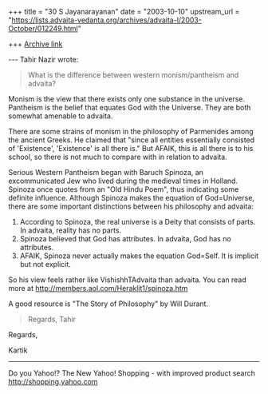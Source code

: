 +++
title = "30 S Jayanarayanan"
date = "2003-10-10"
upstream_url = "https://lists.advaita-vedanta.org/archives/advaita-l/2003-October/012249.html"

+++
[Archive link](https://lists.advaita-vedanta.org/archives/advaita-l/2003-October/012249.html)

--- Tahir Nazir <tnazir at energy.com.au> wrote:
> What is the difference between western monism/pantheism and advaita?
> 

Monism is the view that there exists only one substance in the
universe. Pantheism is the belief that equates God with the Universe.
They are both somewhat amenable to advaita. 

There are some strains of monism in the philosophy of Parmenides among
the ancient Greeks. He claimed that "since all entities essentially
consisted of 'Existence', 'Existence' is all there is." But AFAIK, this
is all there is to his school, so there is not much to compare with in
relation to advaita.

Serious Western Pantheism began with Baruch Spinoza, an excommunicated
Jew who lived during the medieval times in Holland. Spinoza once quotes
from an "Old Hindu Poem", thus indicating some definite influence.
Although Spinoza makes the equation of God=Universe, there are some
important distinctions between his philosophy and advaita: 
1) According to Spinoza, the real universe is a Deity that consists of
parts. In advaita, reality has no parts. 
2) Spinoza believed that God has attributes. In advaita, God has no
attributes. 
3) AFAIK, Spinoza never actually makes the equation God=Self. It is
implicit but not explicit. 

So his view feels rather like VishishhTAdvaita than advaita. You can
read more at http://members.aol.com/Heraklit1/spinoza.htm

A good resource is "The Story of Philosophy" by Will Durant.

> Regards,
> Tahir 
>  

Regards,

Kartik

__________________________________
Do you Yahoo!?
The New Yahoo! Shopping - with improved product search
http://shopping.yahoo.com

